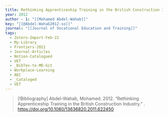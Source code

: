 ```yaml
---
title: Rethinking Apprenticeship Training in the British Construction Industry
year: 2012
author - 1: "[[Mohamed Abdel-Wahab]]"
key: "[[@Abdel-Wahab2012-so]]"
journal: "[[Journal of Vocational Education and Training]]"
tags:
  - Zotero-Import-Feb-22
  - My-Library
  - Frontiers-2021
  - Journal-Articles
  - Notion-Catalogued
  - VET
  - _BibTex-to-MD-Git
  - Workplace-Learning
  - AEC
  - _Cataloged
  - VET
---
```


> [!Bibliography]
> Abdel-Wahab, Mohamed. 2012. “Rethinking Apprenticeship Training in the British Construction Industry.” . https://doi.org/10.1080/13636820.2011.622450